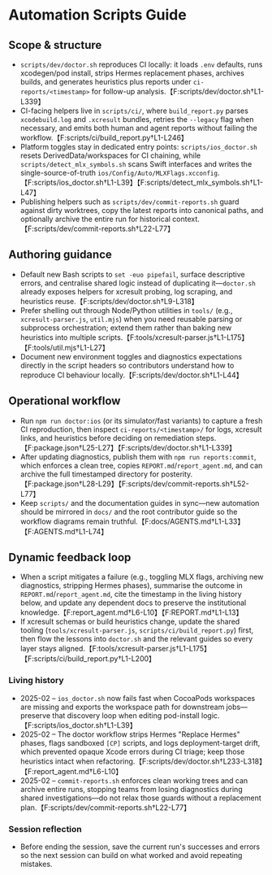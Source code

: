 # Automation Scripts Guide

## Scope & structure
- `scripts/dev/doctor.sh` reproduces CI locally: it loads `.env` defaults, runs xcodegen/pod install, strips Hermes replacement phases, archives builds, and generates heuristics plus reports under `ci-reports/<timestamp>` for follow-up analysis.【F:scripts/dev/doctor.sh†L1-L339】
- CI-facing helpers live in `scripts/ci/`, where `build_report.py` parses `xcodebuild.log` and `.xcresult` bundles, retries the `--legacy` flag when necessary, and emits both human and agent reports without failing the workflow.【F:scripts/ci/build_report.py†L1-L246】
- Platform toggles stay in dedicated entry points: `scripts/ios_doctor.sh` resets DerivedData/workspaces for CI chaining, while `scripts/detect_mlx_symbols.sh` scans Swift interfaces and writes the single-source-of-truth `ios/Config/Auto/MLXFlags.xcconfig`.【F:scripts/ios_doctor.sh†L1-L39】【F:scripts/detect_mlx_symbols.sh†L1-L47】
- Publishing helpers such as `scripts/dev/commit-reports.sh` guard against dirty worktrees, copy the latest reports into canonical paths, and optionally archive the entire run for historical context.【F:scripts/dev/commit-reports.sh†L22-L77】

## Authoring guidance
- Default new Bash scripts to `set -euo pipefail`, surface descriptive errors, and centralise shared logic instead of duplicating it—`doctor.sh` already exposes helpers for xcresult probing, log scraping, and heuristics reuse.【F:scripts/dev/doctor.sh†L9-L318】
- Prefer shelling out through Node/Python utilities in `tools/` (e.g., `xcresult-parser.js`, `util.mjs`) when you need reusable parsing or subprocess orchestration; extend them rather than baking new heuristics into multiple scripts.【F:tools/xcresult-parser.js†L1-L175】【F:tools/util.mjs†L1-L27】
- Document new environment toggles and diagnostics expectations directly in the script headers so contributors understand how to reproduce CI behaviour locally.【F:scripts/dev/doctor.sh†L1-L44】

## Operational workflow
- Run `npm run doctor:ios` (or its simulator/fast variants) to capture a fresh CI reproduction, then inspect `ci-reports/<timestamp>/` for logs, xcresult links, and heuristics before deciding on remediation steps.【F:package.json†L25-L27】【F:scripts/dev/doctor.sh†L1-L339】
- After updating diagnostics, publish them with `npm run reports:commit`, which enforces a clean tree, copies `REPORT.md`/`report_agent.md`, and can archive the full timestamped directory for posterity.【F:package.json†L28-L29】【F:scripts/dev/commit-reports.sh†L52-L77】
- Keep `scripts/` and the documentation guides in sync—new automation should be mirrored in `docs/` and the root contributor guide so the workflow diagrams remain truthful.【F:docs/AGENTS.md†L1-L33】【F:AGENTS.md†L1-L74】

## Dynamic feedback loop
- When a script mitigates a failure (e.g., toggling MLX flags, archiving new diagnostics, stripping Hermes phases), summarise the outcome in `REPORT.md`/`report_agent.md`, cite the timestamp in the living history below, and update any dependent docs to preserve the institutional knowledge.【F:report_agent.md†L6-L10】【F:REPORT.md†L1-L13】
- If xcresult schemas or build heuristics change, update the shared tooling (`tools/xcresult-parser.js`, `scripts/ci/build_report.py`) first, then flow the lessons into `doctor.sh` and the relevant guides so every layer stays aligned.【F:tools/xcresult-parser.js†L1-L175】【F:scripts/ci/build_report.py†L1-L200】

### Living history
- 2025-02 – `ios_doctor.sh` now fails fast when CocoaPods workspaces are missing and exports the workspace path for downstream jobs—preserve that discovery loop when editing pod-install logic.【F:scripts/ios_doctor.sh†L1-L39】
- 2025-02 – The doctor workflow strips Hermes "Replace Hermes" phases, flags sandboxed `[CP]` scripts, and logs deployment-target drift, which prevented opaque Xcode errors during CI triage; keep those heuristics intact when refactoring.【F:scripts/dev/doctor.sh†L233-L318】【F:report_agent.md†L6-L10】
- 2025-02 – `commit-reports.sh` enforces clean working trees and can archive entire runs, stopping teams from losing diagnostics during shared investigations—do not relax those guards without a replacement plan.【F:scripts/dev/commit-reports.sh†L22-L77】

### Session reflection
- Before ending the session, save the current run's successes and errors so the next session can build on what worked and avoid repeating mistakes.
